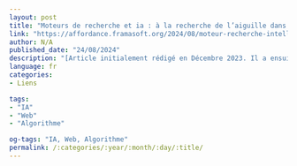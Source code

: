 ```yaml
---
layout: post
title: "Moteurs de recherche et ia : à la recherche de l’aiguille dans la botte de data."
link: "https://affordance.framasoft.org/2024/08/moteur-recherche-intelligence-artificielle/"
author: N/A
published_date: "24/08/2024"
description: "[Article initialement rédigé en Décembre 2023. Il a ensuite failli devenir un petit chapitre de mon dernier bad seller dont il est toujours possible de faire un best-seller 😉 Et puis finalement non. Mais aujourd’hui il le complète utilement sur l’un des aspects que je ne traite pas ou très peu dans “Les IA à l’assaut du cyberespace“, à savoir l’utilisation des artefacts génératifs par et dans les moteurs de recherche. Toute une partie de ce billet a été écrite et actualisée ces derniers jours – Août 2024. Comme il est un peu long je vous donne un rapide résumé de son objet : tenter de mesurer et de comprendre ce que change l’intégration des résultats de recherche sous la forme de “générations de textes” dans nos pratiques informationelles et dans cette fameuse “écologie cognitive” que j’interroge sur ce blog depuis presque 20 ans. Spoiler Alert : ça change pas mal de choses, et pas forcément dans le bon sens.]"
language: fr
categories:
- Liens

tags:
- "IA"
- "Web"
- "Algorithme"

og-tags: "IA, Web, Algorithme"
permalink: /:categories/:year/:month/:day/:title/
---
```

